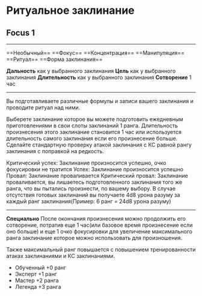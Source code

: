 # Ритуальное заклинание
## Focus 1

---

==Необычный== ==Фокус== ==Концентрация== ==Манипуляция== ==Ритуал== ==Форма заклинания==

**Дальность** как у выбранного заклинания
**Цель** как у выбранного заклинания
**Длительность** как у выбранного заклинания
**Сотворение** 1 час

---
Вы подготавливаете различные формулы и записи вашего заклинания и проводите ритуал над ними.

Выберете заклинание которое вы можете подготовить ежедневным приготовлениями в свои слоты заклинаний 1 ранга. Длительность произнесения этого заклинание становится 1 час или используется длительность самого заклинания если его произнесение больше. Сделайте стандартную проверку атакой заклинания с КС равной рангу заклинания с поправкой на редкость.

Критический успех: Заклинание произносится успешно, очко фокусировки не тратится
Успех: Заклинание произносится успешно
Провал:  Заклинание проваливается
Критический провал: Заклинание проваливается, вы лишаетесь подготовленного заклинания того же ранга, что вы пытались произнести, по вашему выбору. В случае отсутствия готовых заклинаний вы получаете 4d8 урона разуму за каждый ранг заклинания(Пример: 6 ранг = 24d8 урона разуму)

---

**Специально**
После окончания произнесения можно продолжить его сотворение, потратив еще 1 час(или базовое время произнесение если оно больше) и еще 1 очко фокусировки для увеличение максимального ранга заклинание которое можно использовать для произношения.

Также максимальный ранг повышается с повышением тренированности атаках заклинаниями и КС заклинаниями.
- Обученный +0 ранг
- Эксперт +1 ранг
- Мастер +2 ранга
- Легенда +3 ранга